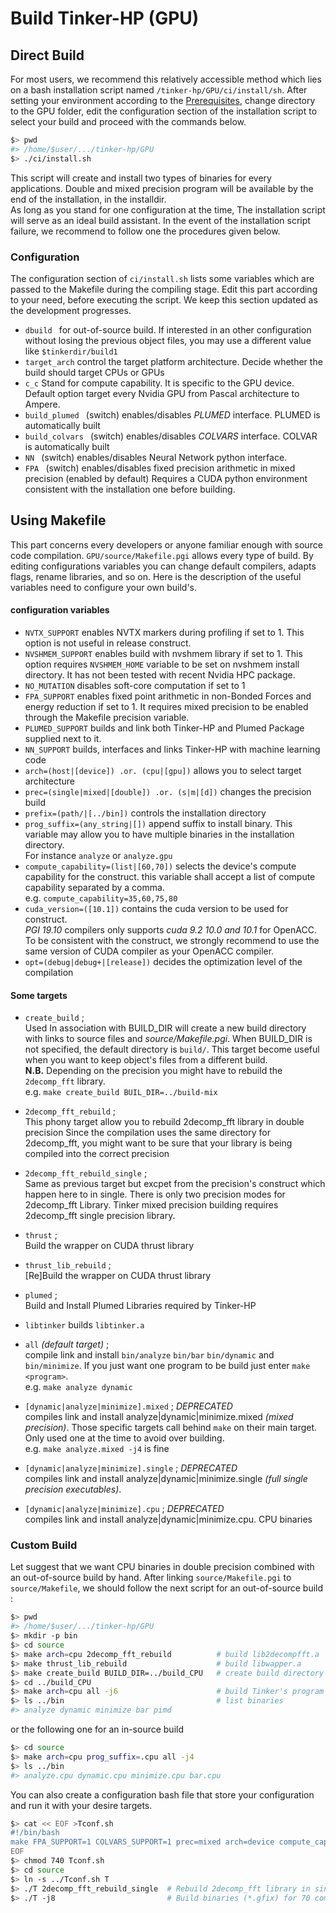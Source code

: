 # Build Tinker-HP (GPU)


## Direct Build
For most users, we recommend this relatively accessible method which lies on a bash installation script named `/tinker-hp/GPU/ci/install/sh`. After setting your environment according to the [Prerequisites](Prerequisites.md), change directory to the GPU folder, edit the configuration section of the installation script to select your build and proceed with the commands below.
```bash
$> pwd
#> /home/$user/.../tinker-hp/GPU
$> ./ci/install.sh
```
This script will create and install two types of binaries for every applications. Double and mixed precision program will be available by the end of the installation, in the installdir.   
As long as you stand for one configuration at the time, The installation script will serve as an ideal build assistant. In the event of the installation script failure, we recommend to follow one the procedures given below.

### Configuration
The configuration section of `ci/install.sh` lists some variables which are passed to the Makefile during the compiling stage. Edit this part according to your need, before executing the script. We keep this section updated as the development progresses. 
  - `dbuild `  for out-of-source build. If interested in an other configuration without losing the previous object files, you may use a different value like `$tinkerdir/build1`
  - `target_arch`  control the target platform architecture. Decide whether the build should target CPUs or GPUs
  - `c_c`   Stand for compute capability. It is specific to the GPU device. Default option target every Nvidia GPU from Pascal architecture to Ampere.
  - `build_plumed `  (switch) enables/disables *PLUMED*  interface. PLUMED is automatically built
  - `build_colvars ` (switch) enables/disables *COLVARS* interface. COLVAR is automatically built
  - `NN `            (switch) enables/disables  Neural Network python interface.  
  - `FPA `            (switch) enables/disables  fixed precision arithmetic in mixed precision (enabled by default)
  Requires a CUDA python environment consistent with the installation one before building.


## Using Makefile
This part concerns every developers or anyone familiar enough with source code compilation. `GPU/source/Makefile.pgi` allows every type of build. By editing configurations variables you can change default compilers, adapts flags, rename libraries, and so on. Here is the description of the useful variables need to configure your own build's.

#### configuration variables
  - `NVTX_SUPPORT` enables NVTX markers during profiling if set to 1. This option is not useful in release construct.
  - `NVSHMEM_SUPPORT` enables build with nvshmem library if set to 1. This option requires `NVSHMEM_HOME` variable to be set on nvshmem install directory. It has not been tested with recent Nvidia HPC package.
  - `NO_MUTATION` disables soft-core computation if set to 1
  - `FPA_SUPPORT` enables fixed point arithmetic in non-Bonded Forces and energy reduction if set to 1. It requires mixed precision to be enabled through the Makefile precision variable.
  - `PLUMED_SUPPORT` builds and link both Tinker-HP and Plumed Package supplied next to it.
  - `NN_SUPPORT`  builds, interfaces and links Tinker-HP with machine learning code
  - `arch=(host|[device]) .or. (cpu|[gpu])` allows you to select target architecture
  - `prec=(single|mixed|[double]) .or. (s|m|[d])` changes the precision build
  - `prefix=(path/|[../bin])` controls the installation directory
  - `prog_suffix=(any_string|[])` append suffix to install binary. This variable may allow you to have multiple binaries in the installation directory.  
  For instance `analyze` or `analyze.gpu`
  - `compute_capability=(list|[60,70])` selects the device's compute capability for the construct. this variable shall accept a list of compute capability separated by a comma.   
  e.g. `compute_capability=35,60,75,80`
  - `cuda_version=([10.1])` contains the cuda version to be used for construct.  
    _PGI 19.10_ compilers only supports _cuda 9.2 10.0 and 10.1_ for OpenACC. To be consistent with the construct, we strongly recommend to use the same version of CUDA compiler as your OpenACC compiler.
  - `opt=(debug|debug+|[release])` decides the optimization level of the compilation

#### Some targets

  - `create_build` ;  
    Used In association with BUILD_DIR will create a new build directory
    with links to source files and _source/Makefile.pgi_. When BUILD_DIR is not specified, the default directory is `build/`. This target become useful when you want to keep object's files from a different build.  
    **N.B.** Depending on the precision you might have to rebuild the `2decomp_fft` library.  
    e.g.  `make create_build BUIL_DIR=../build-mix`

  - `2decomp_fft_rebuild` ;  
    This phony target allow you to rebuild 2decomp_fft library in double precision
    Since the compilation uses the same directory for 2decomp_fft, you might want to
    be sure that your library is being compiled into the correct precision

  - `2decomp_fft_rebuild_single` ;  
    Same as previous target but excpet from the precision's construct which happen here to in single. There is only two precision modes for 2decomp_fft Library. Tinker mixed precision building requires 2decomp_fft single precision library.

  - `thrust` ;  
    Build the wrapper on CUDA thrust library

  - `thrust_lib_rebuild` ;  
    [Re]Build the wrapper on CUDA thrust library

  - `plumed` ;  
    Build and Install Plumed Libraries required by Tinker-HP

  - `libtinker` builds `libtinker.a`

  - `all` *(default target)* ;  
    compile link and install `bin/analyze` `bin/bar` `bin/dynamic` and `bin/minimize`. If you just want one program to be build just enter `make <program>`.  
    e.g. `make analyze dynamic`

  - `[dynamic|analyze|minimize].mixed` ;  *DEPRECATED*  
    compiles link and install analyze|dynamic|minimize.mixed *(mixed precision)*. Those specific targets call behind `make` on their main target. Only used one at the time to avoid over building.  
    e.g. `make analyze.mixed -j4` is fine

  - `[dynamic|analyze|minimize].single` ;  *DEPRECATED*   
    compiles link and install analyze|dynamic|minimize.single *(full single precision executables)*.

  - `[dynamic|analyze|minimize].cpu` ;  *DEPRECATED*  
    compiles link and install analyze|dynamic|minimize.cpu. CPU binaries


### Custom Build
Let suggest that we want CPU binaries in double precision combined with an out-of-source build by hand. After linking `source/Makefile.pgi` to `source/Makefile`, we should follow the next script for an out-of-source build :
```bash
$> pwd
#> /home/$user/.../tinker-hp/GPU
$> mkdir -p bin
$> cd source
$> make arch=cpu 2decomp_fft_rebuild          # build lib2decompfft.a
$> make thrust_lib_rebuild                    # build libwapper.a
$> make create_build BUILD_DIR=../build_CPU   # create build directory
$> cd ../build_CPU
$> make arch=cpu all -j6                      # build Tinker's program for CPU
$> ls ../bin                                  # list binaries
#> analyze dynamic minimize bar pimd
```
or the following one for an in-source build
```bash
$> cd source
$> make arch=cpu prog_suffix=.cpu all -j4
$> ls ../bin
#> analyze.cpu dynamic.cpu minimize.cpu bar.cpu
```

You can also create a configuration bash file that store your configuration and run it with your desire targets. 
```bash
$> cat << EOF >Tconf.sh
#!/bin/bash
make FPA_SUPPORT=1 COLVARS_SUPPORT=1 prec=mixed arch=device compute_capability=60 cuda_version=11.3 prog_suffix=.gmix $@
EOF
$> chmod 740 Tconf.sh
$> cd source
$> ln -s ../Tconf.sh T
$> ./T 2decomp_fft_rebuild_single  # Rebuild 2decomp_fft library in single precision
$> ./T -j8                         # Build binaries (*.gfix) for 70 compute_capability device using fixed precision
```
